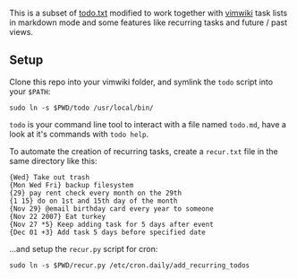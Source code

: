 This is a subset of [todo.txt](http://todotxt.org/) modified to work together with [vimwiki](https://vimwiki.github.io/) task lists in markdown mode and some features like recurring tasks and future / past views.

## Setup
Clone this repo into your vimwiki folder, and symlink the `todo` script into your `$PATH`:

```
sudo ln -s $PWD/todo /usr/local/bin/
```

`todo` is your command line tool to interact with a file named `todo.md`, have a look at it's commands with `todo help`.


To automate the creation of recurring tasks, create a `recur.txt` file in the same directory like this:
```
{Wed} Take out trash
{Mon Wed Fri} backup filesystem
{29} pay rent check every month on the 29th
{1 15} do on 1st and 15th day of the month
{Nov 29} @email birthday card every year to someone
{Nov 22 2007} Eat turkey
{Nov 27 *5} Keep adding task for 5 days after event
{Dec 01 +3} Add task 5 days before specified date
```
...and setup the `recur.py` script for cron:
```
sudo ln -s $PWD/recur.py /etc/cron.daily/add_recurring_todos
```
